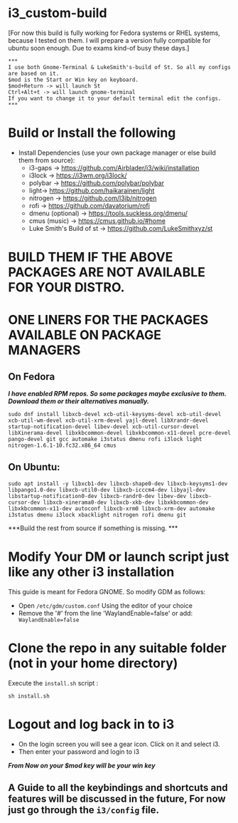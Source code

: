 # i3_custom-build

[For now this build is fully working for Fedora systems or RHEL systems, because I tested on them. I will prepare a version fully compatible for ubuntu soon enough. Due to exams kind-of busy these days.]

```
***
I use both Gnome-Terminal & LukeSmith's-build of St. So all my configs are based on it.
$mod is the Start or Win key on keyboard.
$mod+Return -> will launch St
Ctrl+Alt+t -> will launch gnome-terminal
If you want to change it to your default terminal edit the configs. 
***
```

# Build or Install the following

  - Install Dependencies (use your own package manager or else build them from source):
    - i3-gaps -> https://github.com/Airblader/i3/wiki/installation
    - i3lock -> https://i3wm.org/i3lock/
    - polybar -> https://github.com/polybar/polybar
    - light-> https://github.com/haikarainen/light
    - nitrogen -> https://github.com/l3ib/nitrogen
    - rofi -> https://github.com/davatorium/rofi
    - dmenu (optional) -> https://tools.suckless.org/dmenu/
    - cmus (music) -> https://cmus.github.io/#home
    - Luke Smith's Build of st -> https://github.com/LukeSmithxyz/st
    
# BUILD THEM IF THE ABOVE PACKAGES ARE NOT AVAILABLE FOR YOUR DISTRO.

# ONE LINERS FOR THE PACKAGES AVAILABLE ON PACKAGE MANAGERS
## On Fedora
 
 ***I have enabled RPM repos. So some packages maybe exclusive to them. Download them or their alternatives manually.***
```
sudo dnf install libxcb-devel xcb-util-keysyms-devel xcb-util-devel xcb-util-wm-devel xcb-util-xrm-devel yajl-devel libXrandr-devel startup-notification-devel libev-devel xcb-util-cursor-devel libXinerama-devel libxkbcommon-devel libxkbcommon-x11-devel pcre-devel pango-devel git gcc automake i3status dmenu rofi i3lock light nitrogen-1.6.1-10.fc32.x86_64 cmus
```

## On Ubuntu:
```
sudo apt install -y libxcb1-dev libxcb-shape0-dev libxcb-keysyms1-dev libpango1.0-dev libxcb-util0-dev libxcb-icccm4-dev libyajl-dev libstartup-notification0-dev libxcb-randr0-dev libev-dev libxcb-cursor-dev libxcb-xinerama0-dev libxcb-xkb-dev libxkbcommon-dev libxkbcommon-x11-dev autoconf libxcb-xrm0 libxcb-xrm-dev automake i3status dmenu i3lock xbacklight nitrogen rofi dmenu git
```
  ***Build the rest from source if something is missing. ***

# Modify Your DM or launch script just like any other i3 installation

This guide is meant for Fedora GNOME. So modify GDM as follows:

 - Open ```/etc/gdm/custom.conf``` Using the editor of your choice
 - Remove the '#' from the line 'WaylandEnable=false' or add:
 ``` WaylandEnable=false```
 
 
# Clone the repo in any suitable folder (not in your home directory)
Execute the ```install.sh``` script :
```
sh install.sh
```
 
 
# Logout and log back in to i3 
 - On the login screen you will see a gear icon. Click on it and select i3.
 - Then enter your password and login to i3

 ***From Now on your $mod key will be your win key***
 ## A Guide to all the keybindings and shortcuts and features will be discussed in the future, For now just go through the ```i3/config``` file. 
 

